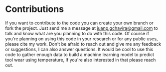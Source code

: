 # Contributions  
If you want to contribute to the code you can create your own branch or fork the project. Just send me a message at juanp.gchavira@gmail.com to talk and know what are you planning to do with this code. Of course if you're planning on using this code in your research or for any public uses, please cite my work. Don't be afraid to reach out and give me any feedback or suggestions, I can also answer questions. It would be cool to use this code to gather enough data to build a machine learning model to predict tool wear using temperature, If you're also interested in that please reach out.
